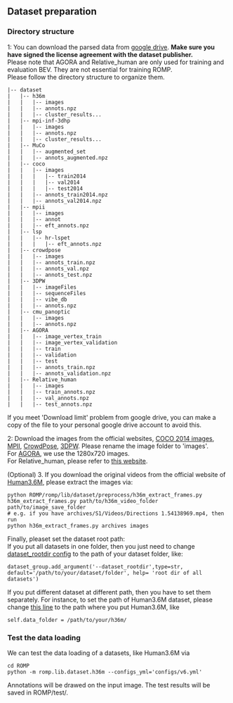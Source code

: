 ## Dataset preparation

### Directory structure

1: You can download the parsed data from [google drive](https://drive.google.com/drive/folders/1_g4AbXumhufs7YPdTAK3kFMnTQJYs3w3?usp=sharing).  **Make sure you have signed the license agreement with the dataset publisher.**   
Please note that AGORA and Relative_human are only used for training and evaluation BEV. They are not essential for training ROMP.  
Please follow the directory structure to organize them.
```
|-- dataset
|   |-- h36m
|   |   |-- images
|   |   |-- annots.npz
|   |   |-- cluster_results...
|   |-- mpi-inf-3dhp
|   |   |-- images
|   |   |-- annots.npz
|   |   |-- cluster_results...
|   |-- MuCo
|   |   |-- augmented_set
|   |   |-- annots_augmented.npz
|   |-- coco
|   |   |-- images
|   |   |   |-- train2014
|   |   |   |-- val2014
|   |   |   |-- test2014
|   |   |-- annots_train2014.npz
|   |   |-- annots_val2014.npz
|   |-- mpii
|   |   |-- images
|   |   |-- annot
|   |   |-- eft_annots.npz
|   |-- lsp
|   |   |-- hr-lspet
|   |   |   |-- eft_annots.npz
|   |-- crowdpose
|   |   |-- images
|   |   |-- annots_train.npz
|   |   |-- annots_val.npz
|   |   |-- annots_test.npz
|   |-- 3DPW
|   |   |-- imageFiles
|   |   |-- sequenceFiles
|   |   |-- vibe_db
|   |   |-- annots.npz
|   |-- cmu_panoptic
|   |   |-- images
|   |   |-- annots.npz
|   |-- AGORA
|   |   |-- image_vertex_train
|   |   |-- image_vertex_validation
|   |   |-- train
|   |   |-- validation
|   |   |-- test
|   |   |-- annots_train.npz
|   |   |-- annots_validation.npz
|   |-- Relative_human
|   |   |-- images
|   |   |-- train_annots.npz
|   |   |-- val_annots.npz
|   |   |-- test_annots.npz
```
If you meet 'Download limit' problem from google drive, you can make a copy of the file to your personal google drive account to avoid this.

2: Download the images from the official websites, [COCO 2014 images](https://cocodataset.org/#download), [MPII](http://human-pose.mpi-inf.mpg.de/#download), [CrowdPose](https://drive.google.com/file/d/1VprytECcLtU4tKP32SYi_7oDRbw7yUTL/view), [3DPW](https://virtualhumans.mpi-inf.mpg.de/3DPW/license.html). Please rename the image folder to 'images'.   
For [AGORA](https://agora.is.tue.mpg.de/download.php), we use the 1280x720 images.  
For Relative_human, please refer to [this website](https://github.com/Arthur151/Relative_Human).  

(Optional) 3. If you download the original videos from the official website of [Human3.6M](http://vision.imar.ro/human3.6m/description.php), please extract the images via:
```
python ROMP/romp/lib/dataset/preprocess/h36m_extract_frames.py h36m_extract_frames.py path/to/h36m_video_folder path/to/image_save_folder
# e.g. if you have archives/S1/Videos/Directions 1.54138969.mp4, then run
python h36m_extract_frames.py archives images
```

Finally, pleaset set the dataset root path:  
If you put all datasets in one folder, then you just need to change [dataset_rootdir config](https://github.com/Arthur151/ROMP/blob/db299277b519de0970604789b4490d9f10318764/romp/lib/config.py#L151) to the path of your dataset folder, like:
```
dataset_group.add_argument('--dataset_rootdir',type=str, default='/path/to/your/dataset/folder', help= 'root dir of all datasets')
```
If you put different dataset at different path, then you have to set them separately. For instance, to set the path of Human3.6M dataset, please change [this line](https://github.com/Arthur151/ROMP/blob/db299277b519de0970604789b4490d9f10318764/romp/lib/dataset/h36m.py#L10) to the path where you put Human3.6M, like
```
self.data_folder = /path/to/your/h36m/
```

### Test the data loading

We can test the data loading of a datasets, like Human3.6M via 
```
cd ROMP
python -m romp.lib.dataset.h36m --configs_yml='configs/v6.yml'

```
Annotations will be drawed on the input image. The test results will be saved in ROMP/test/.
